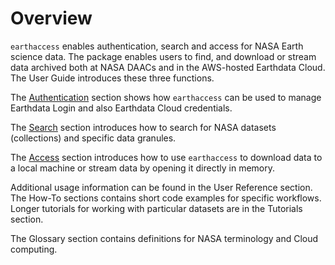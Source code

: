 # Overview

`earthaccess` enables authentication, search and access for NASA Earth science data.  The package enables users to find, and download or stream data archived both at NASA DAACs and in the AWS-hosted Earthdata Cloud.  The User Guide introduces these three functions.

The [Authentication](./authenticate.md) section shows how `earthaccess` can be used to manage Earthdata Login and also Earthdata Cloud credentials.

The [Search](./search.md) section introduces how to search for NASA datasets (collections) and specific data granules.

The [Access](./access.md) section introduces how to use `earthaccess` to download data to a local machine or stream data by opening it directly in memory.

Additional usage information can be found in the User Reference section.  The How-To sections contains short code examples for specific workflows.  Longer tutorials for working with particular datasets are in the Tutorials section.

The Glossary section contains definitions for NASA terminology and Cloud computing.
